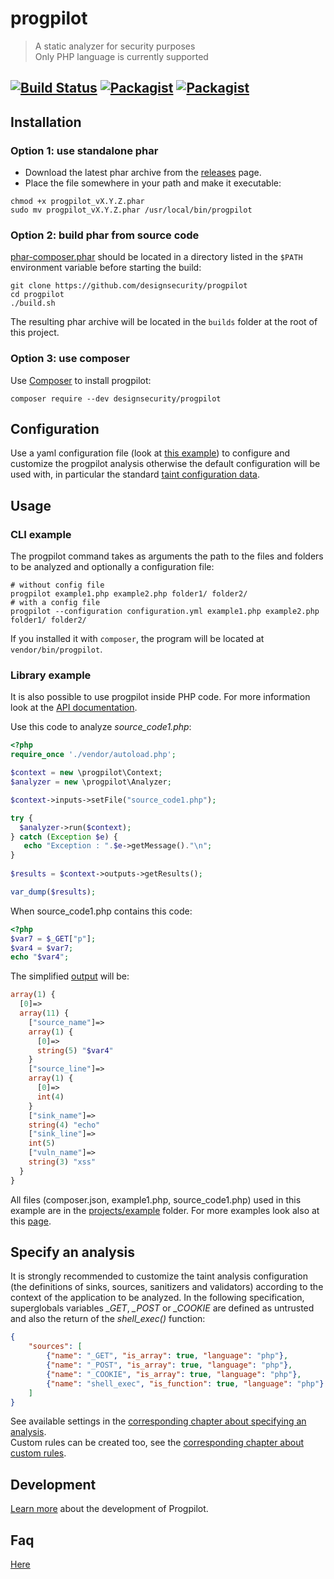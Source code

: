 # progpilot
> A static analyzer for security purposes  
> Only PHP language is currently supported

[![Build Status](https://github.com/designsecurity/progpilot/actions/workflows/main.yml/badge.svg)](https://github.com/designsecurity/progpilot/actions) [![Packagist](https://img.shields.io/packagist/v/designsecurity/progpilot.svg)](https://packagist.org/packages/designsecurity/progpilot) [![Packagist](https://img.shields.io/packagist/l/designsecurity/progpilot.svg)](LICENSE)
---

## Installation

### Option 1: use standalone phar

- Download the latest phar archive from the [releases](https://github.com/designsecurity/progpilot/releases) page.
- Place the file somewhere in your path and make it executable:

```shell
chmod +x progpilot_vX.Y.Z.phar
sudo mv progpilot_vX.Y.Z.phar /usr/local/bin/progpilot
```

### Option 2: build phar from source code

[phar-composer.phar](https://github.com/clue/phar-composer/releases) should be located in a directory listed in the `$PATH` environment variable before starting the build:

```shell
git clone https://github.com/designsecurity/progpilot
cd progpilot
./build.sh
```

The resulting phar archive will be located in the `builds` folder at the root of this project.

### Option 3: use composer

Use [Composer](https://getcomposer.org/) to install progpilot:

```shell
composer require --dev designsecurity/progpilot
```

## Configuration

Use a yaml configuration file (look at [this example](./projects/example_config/configuration.yml)) to configure and customize the progpilot analysis otherwise the default configuration will be used with, in particular the standard [taint configuration data](./package/src/uptodate_data).

## Usage
### CLI example

The progpilot command takes as arguments the path to the files and folders to be analyzed and optionally a configuration file:

```shell
# without config file
progpilot example1.php example2.php folder1/ folder2/
# with a config file
progpilot --configuration configuration.yml example1.php example2.php folder1/ folder2/
```
If you installed it with `composer`, the program will be located at `vendor/bin/progpilot`.

### Library example

It is also possible to use progpilot inside PHP code. For more information look at the [API documentation](./docs/API.md).

Use this code to analyze *source_code1.php*:

```php
<?php
require_once './vendor/autoload.php';

$context = new \progpilot\Context;
$analyzer = new \progpilot\Analyzer;

$context->inputs->setFile("source_code1.php");

try {
  $analyzer->run($context);
} catch (Exception $e) {
   echo "Exception : ".$e->getMessage()."\n";
}  
  
$results = $context->outputs->getResults();

var_dump($results);
```

When source_code1.php contains this code:

```php
<?php
$var7 = $_GET["p"];
$var4 = $var7;
echo "$var4";
```

The simplified [output](./docs/OUTPUT.md) will be:

```php
array(1) {
  [0]=>
  array(11) {
    ["source_name"]=>
    array(1) {
      [0]=>
      string(5) "$var4"
    }
    ["source_line"]=>
    array(1) {
      [0]=>
      int(4)
    }
    ["sink_name"]=>
    string(4) "echo"
    ["sink_line"]=>
    int(5)
    ["vuln_name"]=>
    string(3) "xss"
  }
}
```
All files (composer.json, example1.php, source_code1.php) used in this example are in the [projects/example](./projects/example) folder.
For more examples look also at this [page](./docs/EXAMPLES.md).

## Specify an analysis
It is strongly recommended to customize the taint analysis configuration (the definitions of sinks, sources, sanitizers and validators) according to the context of the application to be analyzed. In the following specification, superglobals variables *_GET*, *_POST* or *_COOKIE* are defined as untrusted and also the return of the *shell_exec()* function:
```json
{
    "sources": [
        {"name": "_GET", "is_array": true, "language": "php"},
        {"name": "_POST", "is_array": true, "language": "php"},
        {"name": "_COOKIE", "is_array": true, "language": "php"},
        {"name": "shell_exec", "is_function": true, "language": "php"}
    ]
}
```
See available settings in the [corresponding chapter about specifying an analysis](./docs/SPECIFY_ANALYSIS.md).  
Custom rules can be created too, see the [corresponding chapter about custom rules](./docs/CUSTOM_ANALYSIS.md).

## Development
[Learn more](./docs/DEV.md) about the development of Progpilot.

## Faq
[Here](./docs/FAQ.md)
